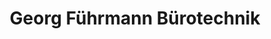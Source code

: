 ---
title: "Georg Führmann Bürotechnik"
url: /oberau/georg-fuehrmann-buerotechnik/
shop: Computer
---